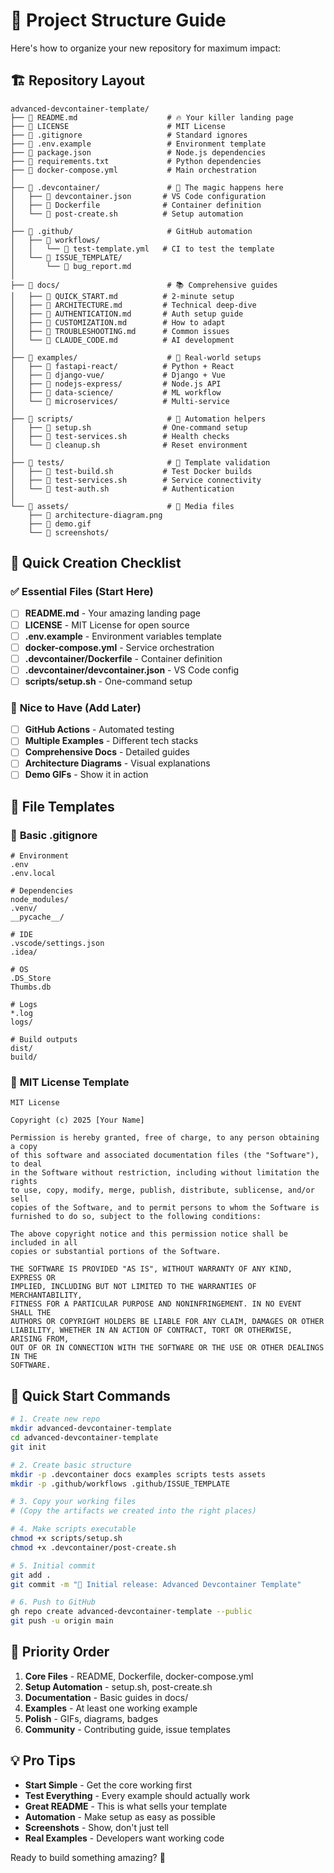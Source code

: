 # 📁 Project Structure Guide

Here's how to organize your new repository for maximum impact:

## 🏗️ **Repository Layout**

```
advanced-devcontainer-template/
├── 📄 README.md                    # 🔥 Your killer landing page
├── 📄 LICENSE                      # MIT License
├── 📄 .gitignore                   # Standard ignores
├── 📄 .env.example                 # Environment template
├── 📄 package.json                 # Node.js dependencies
├── 📄 requirements.txt             # Python dependencies
├── 📄 docker-compose.yml           # Main orchestration
│
├── 📁 .devcontainer/               # 🚀 The magic happens here
│   ├── 📄 devcontainer.json       # VS Code configuration  
│   ├── 📄 Dockerfile              # Container definition
│   └── 📄 post-create.sh          # Setup automation
│
├── 📁 .github/                     # GitHub automation
│   ├── 📁 workflows/
│   │   └── 📄 test-template.yml   # CI to test the template
│   └── 📁 ISSUE_TEMPLATE/
│       └── 📄 bug_report.md
│
├── 📁 docs/                        # 📚 Comprehensive guides
│   ├── 📄 QUICK_START.md          # 2-minute setup
│   ├── 📄 ARCHITECTURE.md         # Technical deep-dive
│   ├── 📄 AUTHENTICATION.md       # Auth setup guide
│   ├── 📄 CUSTOMIZATION.md        # How to adapt
│   ├── 📄 TROUBLESHOOTING.md      # Common issues
│   └── 📄 CLAUDE_CODE.md          # AI development
│
├── 📁 examples/                    # 🎯 Real-world setups
│   ├── 📁 fastapi-react/          # Python + React
│   ├── 📁 django-vue/             # Django + Vue
│   ├── 📁 nodejs-express/         # Node.js API
│   ├── 📁 data-science/           # ML workflow
│   └── 📁 microservices/          # Multi-service
│
├── 📁 scripts/                     # 🔧 Automation helpers
│   ├── 📄 setup.sh                # One-command setup
│   ├── 📄 test-services.sh        # Health checks
│   └── 📄 cleanup.sh              # Reset environment
│
├── 📁 tests/                       # 🧪 Template validation
│   ├── 📄 test-build.sh           # Test Docker builds
│   ├── 📄 test-services.sh        # Service connectivity
│   └── 📄 test-auth.sh            # Authentication
│
└── 📁 assets/                      # 🎨 Media files
    ├── 📄 architecture-diagram.png
    ├── 📄 demo.gif
    └── 📁 screenshots/
```

## 🎯 **Quick Creation Checklist**

### ✅ **Essential Files** (Start Here)
- [ ] **README.md** - Your amazing landing page
- [ ] **LICENSE** - MIT License for open source
- [ ] **.env.example** - Environment variables template
- [ ] **docker-compose.yml** - Service orchestration
- [ ] **.devcontainer/Dockerfile** - Container definition
- [ ] **.devcontainer/devcontainer.json** - VS Code config
- [ ] **scripts/setup.sh** - One-command setup

### 🚀 **Nice to Have** (Add Later)
- [ ] **GitHub Actions** - Automated testing
- [ ] **Multiple Examples** - Different tech stacks
- [ ] **Comprehensive Docs** - Detailed guides
- [ ] **Architecture Diagrams** - Visual explanations
- [ ] **Demo GIFs** - Show it in action

## 📝 **File Templates**

### 🔧 **Basic .gitignore**
```gitignore
# Environment
.env
.env.local

# Dependencies
node_modules/
.venv/
__pycache__/

# IDE
.vscode/settings.json
.idea/

# OS
.DS_Store
Thumbs.db

# Logs
*.log
logs/

# Build outputs
dist/
build/
```

### 📄 **MIT License Template**
```
MIT License

Copyright (c) 2025 [Your Name]

Permission is hereby granted, free of charge, to any person obtaining a copy
of this software and associated documentation files (the "Software"), to deal
in the Software without restriction, including without limitation the rights
to use, copy, modify, merge, publish, distribute, sublicense, and/or sell
copies of the Software, and to permit persons to whom the Software is
furnished to do so, subject to the following conditions:

The above copyright notice and this permission notice shall be included in all
copies or substantial portions of the Software.

THE SOFTWARE IS PROVIDED "AS IS", WITHOUT WARRANTY OF ANY KIND, EXPRESS OR
IMPLIED, INCLUDING BUT NOT LIMITED TO THE WARRANTIES OF MERCHANTABILITY,
FITNESS FOR A PARTICULAR PURPOSE AND NONINFRINGEMENT. IN NO EVENT SHALL THE
AUTHORS OR COPYRIGHT HOLDERS BE LIABLE FOR ANY CLAIM, DAMAGES OR OTHER
LIABILITY, WHETHER IN AN ACTION OF CONTRACT, TORT OR OTHERWISE, ARISING FROM,
OUT OF OR IN CONNECTION WITH THE SOFTWARE OR THE USE OR OTHER DEALINGS IN THE
SOFTWARE.
```

## 🚀 **Quick Start Commands**

```bash
# 1. Create new repo
mkdir advanced-devcontainer-template
cd advanced-devcontainer-template
git init

# 2. Create basic structure
mkdir -p .devcontainer docs examples scripts tests assets
mkdir -p .github/workflows .github/ISSUE_TEMPLATE

# 3. Copy your working files
# (Copy the artifacts we created into the right places)

# 4. Make scripts executable
chmod +x scripts/setup.sh
chmod +x .devcontainer/post-create.sh

# 5. Initial commit
git add .
git commit -m "🚀 Initial release: Advanced Devcontainer Template"

# 6. Push to GitHub
gh repo create advanced-devcontainer-template --public
git push -u origin main
```

## 🎯 **Priority Order**

1. **Core Files** - README, Dockerfile, docker-compose.yml
2. **Setup Automation** - setup.sh, post-create.sh  
3. **Documentation** - Basic guides in docs/
4. **Examples** - At least one working example
5. **Polish** - GIFs, diagrams, badges
6. **Community** - Contributing guide, issue templates

## 💡 **Pro Tips**

- **Start Simple** - Get the core working first
- **Test Everything** - Every example should actually work
- **Great README** - This is what sells your template
- **Automation** - Make setup as easy as possible
- **Screenshots** - Show, don't just tell
- **Real Examples** - Developers want working code

Ready to build something amazing? 🚀